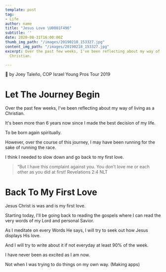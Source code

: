 ```yaml
---
template: post
tag:
- Life
author: name
title: "Jesus Love \U0001F496"
subtitle: ''
date: 2020-08-31T16:00:00Z
thumb_img_path: "/images/20190218_153327.jpg"
content_img_path: "/images/20190218_153327.jpg"
excerpt: Over the past few weeks, I've been reflecting about my way of living as a
  Christian.

---
```

📸 by Joey Taleño, COP Israel Young Pros Tour 2019

# Let The Journey Begin

Over the past few weeks, I've been reflecting about my way of living as a Christian.

It's been more than 6 years now since I made the best decision of my life.

To be born again spiritually.

However, over the course of this journey, I may have been running for the sake of running the race.

I think I needed to slow down and go back to my first love.

> “But I have this complaint against you. You don’t love me or each other as you did at first! Revelations 2:4 NLT

# Back To My First Love

Jesus Christ is was and is my first love.

Starting today, I'll be going back to reading the gospels where I can read the very words of my Lord and personal Savior.

As I meditate on every Words He says, I will try to seek out how Jesus displays His love.

And I will try to write about it if not everyday at least 90% of the week.

I have never been as excited as I am now.

Not when I was trying to do things on my own way. (Making apps)